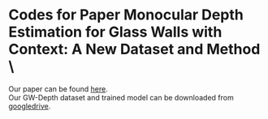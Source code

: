 # Codes for Paper Monocular Depth Estimation for Glass Walls with Context: A New Dataset and Method \
Our paper can be found [here](https://ieeexplore.ieee.org/document/10230851). \
Our GW-Depth dataset and trained model can be downloaded from [googledrive](https://drive.google.com/drive/folders/1hY34sFkJz56WYdvGHaSlWlOW5ufyc-M8?usp=drive_link).
